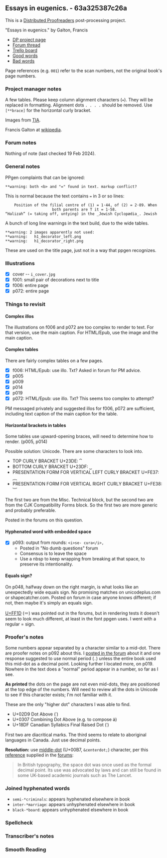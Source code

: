 ## Essays in eugenics. - 63a325387c26a ##

This is a [Distributed Proofreaders](http://www.pgdp.net/) post-processing project.

"Essays in eugenics." by Galton, Francis

- [DP project page](http://www.pgdp.net/c/project.php?id=projectID63a325387c26a)
- [Forum thread](https://www.pgdp.net/phpBB3/viewtopic.php?t=78411)
- [Trello board](https://trello.com/b/8qxEv4eh/dp-essays-in-eugenics)
- [Good words](good_words.txt)
- [Bad words](bad_words.txt)

Page references (e.g. `001`) refer to the scan numbers, not the original book's page numbers.

### Project manager notes ###

A few tables. Please keep column alignment characters (`=`). They will be
replaced in formatting. Alignment dots `. . . .` should be removed. Use
`[**brace]` for the horizontal curly bracket.

Images from [TIA][1].

Francis Galton at [wikipedia][2].

### Forum notes ###

Nothing of note (last checked 19 Feb 2024).

### General notes ###

PPgen complaints that can be ignored:

```
**warning: both <b> and "=" found in text. markup conflict?
```

This is normal because the text contains `=` in 3 or so lines:

```
    Position of the filial centre of (1) = 1·44, of (2) = 2·89. When
                     both parents are T it = 1·58.
“Halizah” (= taking off, untying) in the _Jewish Cyclopædia_. Jewish
```

A bunch of long line warnings in the text build, due to the wide tables.

```
**warning: 2 images apparently not used:
**warning:   h1_decorator_left.png
**warning:   h1_decorator_right.png
```

These are used on the title page, just not in a way that ppgen recognizes.

### Illustrations ###

- [x] cover -- `i_cover.jpg`
- [x] f001: small pair of decorations next to title
- [x] f006: entire page
- [x] p072: entire page

### Things to revisit ###

#### Complex illos ####

The illustrations on f006 and p072 are too complex to render to text. For that
version, use the main caption. For HTML/Epub, use the image and the main
caption.

#### Complex tables ####

There are fairly complex tables on a few pages.

- [x] f006: HTML/Epub: use illo. Txt? Asked in forum for PM advice.
- [x] p005
- [x] p009
- [x] p014
- [x] p019
- [x] p072: HTML/Epub: use illo. Txt? This seems too complex to attempt?

PM messaged privately and suggested illos for f006, p072 are sufficient, including text caption of the main caption for the table.

#### Horizontal brackets in tables ####

Some tables use upward-opening braces, will need to determine how to render.  (p005, p014)

Possible solution: Unicode. There are some characters to look into.
  - TOP CURLY BRACKET U+23DE: ⏞
  - BOTTOM CURLY BRACKET U+23DF: ⏟
  - PRESENTATION FORM FOR VERTICAL LEFT CURLY BRACKET U+FE37: ︷
  - PRESENTATION FORM FOR VERTICAL RIGHT CURLY BRACKET U+FE38: ︸

The first two are from the Misc. Technical block, but the second two are from the CJK Compatibility Forms block. So the first two are more generic and probably preferable.

Posted in the forums on this question.

#### Hyphenated word with embedded space ####

- [x] p093: output from rounds: `<i>se- cura</i>,`
  - Posted in "No dumb questions" forum
  - Consensus is to leave the space
  - Use a nbsp to keep wrapping from breaking at that space, to preserve its intentionality.

#### Equals sign? ####

On p048, halfway down on the right margin, is what looks like an unexpectedly wide equals sign. No promising matches on unicodeplus.com or shapecatcher.com. Posted on forum in case anyone knows different; if not, then maybe it's simply an equals sign.

[U+FF1D][7] (＝) was pointed out in the forums, but in rendering tests it doesn't seem to look much different, at least in the font ppgen uses. I went with a regular = sign.

### Proofer's notes ###

Some numbers appear separated by a character similar to a mid-dot. There are proofer notes on p092 about this. I [posted in the forum][3] about it and one response suggested to use normal period (`.`) unless the entire book used this mid-dot as a decimal point. Looking further I located more, on p019. Nowhere in the text does a "normal" period appear in a number, so far as I see.

**As printed** the dots on the page are not even mid-dots, they are positioned at the top edge of the numbers. Will need to review all the dots in Unicode to see if this character exists; I'm not familiar with it.

These are the only "higher dot" characters I was able to find.

- U+02D9 Dot Above (˙)
- U+0307 Combining Dot Above (e.g. to compose ȧ)
- U+18DF Canadian Syllabics Final Raised Dot (ᣟ)

First two are diacritical marks. The third seems to relate to aboriginal languages in Canada. Just use decimal points.

**Resolution:** use [middle-dot][6] (U+00B7, `&centerdot;`) character, per this [reference][4] supplied in the [forums][5]:

> In British typography, the space dot was once used as the formal decimal point. Its use was advocated by laws and can still be found in some UK-based academic journals such as The Lancet.

### Joined hyphenated words ###

- `semi-*criminals`: appears hyphenated elsewhere in book
- `inter-*marriage`: appears unhyphenated elsewhere in book
- `black-*board`: appears unhyphenated elsewhere in book

### Spellcheck ###

### Transcriber's notes ###

### Smooth Reading ###


[1]: https://archive.org/details/b21727922
[2]: https://en.wikipedia.org/wiki/Francis_Galton
[3]: https://www.pgdp.net/phpBB3/viewtopic.php?p=1334069#p1334069
[4]: https://en.wikipedia.org/wiki/Interpunct
[5]: https://www.pgdp.net/phpBB3/viewtopic.php?p=1334108#p1334108
[6]: https://www.compart.com/en/unicode/U+00B7
[7]: https://www.fileformat.info/info/unicode/char/ff1d/index.htm
